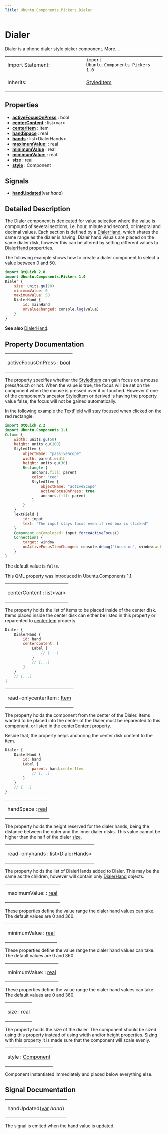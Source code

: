 ```yaml
---
Title: Ubuntu.Components.Pickers.Dialer
---
```

        
Dialer
======

<span class="subtitle"></span>
Dialer is a phone dialer style picker component. More...

<table>
<colgroup>
<col width="50%" />
<col width="50%" />
</colgroup>
<tbody>
<tr class="odd">
<td>Import Statement:</td>
<td><code>import Ubuntu.Components.Pickers 1.0</code></td>
</tr>
<tr class="even">
<td>Inherits:</td>
<td><p><a href="Ubuntu.Components.StyledItem.md">StyledItem</a></p></td>
</tr>
</tbody>
</table>

<span id="properties"></span>
Properties
----------

-   ****[activeFocusOnPress](#activeFocusOnPress-prop)**** : bool
-   ****[centerContent](#centerContent-prop)**** : list&lt;var&gt;
-   ****[centerItem](#centerItem-prop)**** : Item
-   ****[handSpace](#handSpace-prop)**** : real
-   ****[hands](#hands-prop)**** : list&lt;DialerHands&gt;
-   ****[maximumValue:](https://developer.ubuntu.comapps/qml/sdk-14.10/Ubuntu.Components.Pickers.Dialer/qml-ubuntu-components-pickers-dialer.html#maximumValue:-prop)**** : real
-   ****[minimumValue](#minimumValue-prop)**** : real
-   ****[minimumValue:](https://developer.ubuntu.comapps/qml/sdk-14.10/Ubuntu.Components.Pickers.Dialer/qml-ubuntu-components-pickers-dialer.html#minimumValue:-prop)**** : real
-   ****[size](#size-prop)**** : real
-   ****[style](#style-prop)**** : Component

<span id="signals"></span>
Signals
-------

-   ****[handUpdated](#handUpdated-signal)****(var *hand*)

<span id="details"></span>
Detailed Description
--------------------

The Dialer component is dedicated for value selection where the value is compound of several sections, i.e. hour, minute and second, or integral and decimal values. Each section is defined by a [DialerHand](../Ubuntu.Components.Pickers.DialerHand.md), which shares the same range as the dialer is having. Dialer hand visuals are placed on the same dialer disk, however this can be altered by setting different values to [DialerHand](../Ubuntu.Components.Pickers.DialerHand.md) propertries.

The following example shows how to create a dialer component to select a value between 0 and 50.

``` qml
import QtQuick 2.0
import Ubuntu.Components.Pickers 1.0
Dialer {
    size: units.gu(20)
    minimumValue: 0
    maximumValue: 50
    DialerHand {
        id: mainHand
        onValueChanged: console.log(value)
    }
}
```

**See also** [DialerHand](../Ubuntu.Components.Pickers.DialerHand.md).

Property Documentation
----------------------

<table>
<colgroup>
<col width="100%" />
</colgroup>
<tbody>
<tr class="odd">
<td><p><span id="activeFocusOnPress-prop"></span><span class="name">activeFocusOnPress</span> : <span class="type"><a href="http://qt-project.org/doc/qt-5.3/qml-bool.html">bool</a></span></p></td>
</tr>
</tbody>
</table>

The property specifies whether the [StyledItem](../Ubuntu.Components.StyledItem.md) can gain focus on a mouse press/touch or not. When the value is true, the focus will be set on the component when the mouse is pressed over it or touched. However if one of the component's ancestor [StyledItem](../Ubuntu.Components.StyledItem.md) or derived is having the property value false, the focus will not be gained automatically.

In the following example the [TextField](../Ubuntu.Components.TextField.md) will stay focused when clicked on the red rectangle.

``` qml
import QtQuick 2.2
import Ubuntu.Components 1.1
Column {
    width: units.gu(50)
    height: units.gu(100)
    StyledItem {
        objectName: "passiveScope"
        width: parent.width
        height: units.gu(30)
        Rectangle {
            anchors.fill: parent
            color: "red"
            StyledItem {
                objectName: "activeScope"
                activeFocusOnPress: true
                anchors.fill: parent
            }
        }
    }
    TextField {
        id: input
        text: "The input stays focus even if red box is clicked"
    }
    Component.onCompleted: input.forceActiveFocus()
    Connections {
        target: window
        onActiveFocusItemChanged: console.debug("focus on", window.activeFocusItem)
    }
}
```

The default value is `false`.

This QML property was introduced in Ubuntu.Components 1.1.

<table>
<colgroup>
<col width="100%" />
</colgroup>
<tbody>
<tr class="odd">
<td><p><span id="centerContent-prop"></span><span class="name">centerContent</span> : <span class="type"><a href="http://qt-project.org/doc/qt-5.3/qml-list.html">list</a></span>&lt;<span class="type"><a href="http://qt-project.org/doc/qt-5.3/qml-var.html">var</a></span>&gt;</p></td>
</tr>
</tbody>
</table>

The property holds the list of items to be placed inside of the center disk. Items placed inside the center disk can either be listed in this property or reparented to [centerItem](#centerItem-prop) property.

``` qml
Dialer {
    DialerHand {
        id: hand
        centerContent: [
            Label {
                // [...]
            }
            // [...]
        ]
    }
    // [...]
}
```

<table>
<colgroup>
<col width="100%" />
</colgroup>
<tbody>
<tr class="odd">
<td><p><span id="centerItem-prop"></span><span class="qmlreadonly">read-only</span><span class="name">centerItem</span> : <span class="type"><a href="QtQuick.Item.md">Item</a></span></p></td>
</tr>
</tbody>
</table>

The property holds the component from the center of the Dialer. Items wanted to be placed into the center of the Dialer must be reparented to this component, or listed in the [centerContent](#centerContent-prop) property.

Beside that, the property helps anchoring the center disk content to the item.

``` qml
Dialer {
    DialerHand {
        id: hand
        Label {
            parent: hand.centerItem
            // [...]
        }
    }
    // [...]
}
```

<table>
<colgroup>
<col width="100%" />
</colgroup>
<tbody>
<tr class="odd">
<td><p><span id="handSpace-prop"></span><span class="name">handSpace</span> : <span class="type"><a href="http://qt-project.org/doc/qt-5.3/qml-real.html">real</a></span></p></td>
</tr>
</tbody>
</table>

The property holds the height reserved for the dialer hands, being the distance between the outer and the inner dialer disks. This value cannot be higher than the half of the dialer [size](#size-prop).

<table>
<colgroup>
<col width="100%" />
</colgroup>
<tbody>
<tr class="odd">
<td><p><span id="hands-prop"></span><span class="qmlreadonly">read-only</span><span class="name">hands</span> : <span class="type"><a href="http://qt-project.org/doc/qt-5.3/qml-list.html">list</a></span>&lt;<span class="type">DialerHands</span>&gt;</p></td>
</tr>
</tbody>
</table>

The property holds the list of DialerHands added to Dialer. This may be the same as the children, however will contain only [DialerHand](../Ubuntu.Components.Pickers.DialerHand.md) objects.

<table>
<colgroup>
<col width="100%" />
</colgroup>
<tbody>
<tr class="odd">
<td><p><span id="maximumValue:-prop"></span><span class="name">maximumValue:</span> : <span class="type"><a href="http://qt-project.org/doc/qt-5.3/qml-real.html">real</a></span></p></td>
</tr>
</tbody>
</table>

These properties define the value range the dialer hand values can take. The default values are 0 and 360.

<table>
<colgroup>
<col width="100%" />
</colgroup>
<tbody>
<tr class="odd">
<td><p><span id="minimumValue-prop"></span><span class="name">minimumValue</span> : <span class="type"><a href="http://qt-project.org/doc/qt-5.3/qml-real.html">real</a></span></p></td>
</tr>
</tbody>
</table>

These properties define the value range the dialer hand values can take. The default values are 0 and 360.

<table>
<colgroup>
<col width="100%" />
</colgroup>
<tbody>
<tr class="odd">
<td><p><span id="minimumValue:-prop"></span><span class="name">minimumValue:</span> : <span class="type"><a href="http://qt-project.org/doc/qt-5.3/qml-real.html">real</a></span></p></td>
</tr>
</tbody>
</table>

These properties define the value range the dialer hand values can take. The default values are 0 and 360.

<table>
<colgroup>
<col width="100%" />
</colgroup>
<tbody>
<tr class="odd">
<td><p><span id="size-prop"></span><span class="name">size</span> : <span class="type"><a href="http://qt-project.org/doc/qt-5.3/qml-real.html">real</a></span></p></td>
</tr>
</tbody>
</table>

The property holds the size of the dialer. The component should be sized using this property instead of using width and/or height properties. Sizing with this property it is made sure that the component will scale evenly.

<table>
<colgroup>
<col width="100%" />
</colgroup>
<tbody>
<tr class="odd">
<td><p><span id="style-prop"></span><span class="name">style</span> : <span class="type"><a href="QtQml.Component.md">Component</a></span></p></td>
</tr>
</tbody>
</table>

Component instantiated immediately and placed below everything else.

Signal Documentation
--------------------

<table>
<colgroup>
<col width="100%" />
</colgroup>
<tbody>
<tr class="odd">
<td><p><span id="handUpdated-signal"></span><span class="name">handUpdated</span>(<span class="type"><a href="http://qt-project.org/doc/qt-5.3/qml-var.html">var</a></span> <em>hand</em>)</p></td>
</tr>
</tbody>
</table>

The signal is emited when the hand value is updated.

